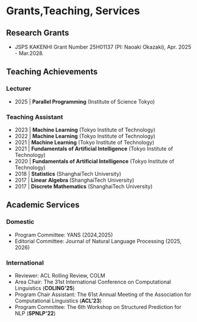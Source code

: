 # Grants,Teaching, Services

## Research Grants
+ JSPS KAKENHI Grant Number 25H01137 (PI: Naoaki Okazaki), Apr. 2025 - Mar.2028.

## Teaching Achievements

### Lecturer

+ 2025 \| **Parallel Programming** (Institute of Science Tokyo)

### Teaching Assistant

+ 2023 \| **Machine Learning** (Tokyo Institute of Technology)
+ 2022 \| **Machine Learning** (Tokyo Institute of Technology)
+ 2021 \| **Machine Learning** (Tokyo Institute of Technology)
+ 2021 \| **Fundamentals of Artificial Intelligence** (Tokyo Institute of Technology)
+ 2020 \| **Fundamentals of Artificial Intelligence** (Tokyo Institute of Technology) 
+ 2018 \| **Statistics** (ShanghaiTech University)
+ 2017 \| **Linear Algebra** (ShanghaiTech University)
+ 2017 \| **Discrete Mathematics** (ShanghaiTech University)


## Academic Services

### Domestic
+ Program Committee: YANS (2024,2025) 
+ Editorial Committee: Journal of Natural Language Processing (2025, 2026)
  

### International

+ Reviewer: ACL Rolling Review, COLM
+ Area Chair: The 31st International Conference on Computational Linguistics (**COLING'25**)
+ Program Chair Assistant: The 61st Annual Meeting of the Association for Computational Linguistics (**ACL'23**)
+ Program Committee: The 6th Workshop on Structured Prediction for NLP (**SPNLP'22**)
